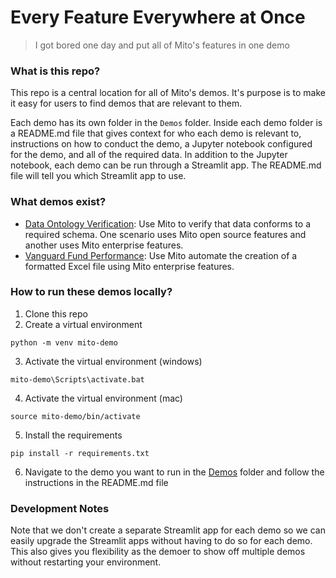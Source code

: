 # Every Feature Everywhere at Once

> I got bored one day and put all of Mito's features in one demo

### What is this repo?
This repo is a central location for all of Mito's demos. It's purpose is to make it easy for users to find demos that are relevant to them.

Each demo has its own folder in the `Demos` folder. Inside each demo folder is a README.md file that gives context for who each demo is relevant to, instructions on how to conduct the demo, a Jupyter notebook configured for the demo, and all of the required data. In addition to the Jupyter notebook, each demo can be run through a Streamlit app. The README.md file will tell you which Streamlit app to use.

### What demos exist?
- [Data Ontology Verification](Demos/data-ontology-verification): Use Mito to verify that data conforms to a required schema. One scenario uses Mito open source features and another uses Mito enterprise features.
- [Vanguard Fund Performance](Demos/vanguard-fund-performance): Use Mito automate the creation of a formatted Excel file using Mito enterprise features. 


### How to run these demos locally?

1. Clone this repo
2. Create a virtual environment
```
python -m venv mito-demo
```
3. Activate the virtual environment (windows)
```
mito-demo\Scripts\activate.bat
```
4. Activate the virtual environment (mac)
```
source mito-demo/bin/activate
```
5. Install the requirements
```
pip install -r requirements.txt
```
6. Navigate to the demo you want to run in the [Demos](Demos) folder and follow the instructions in the README.md file

### Development Notes

Note that we don't create a separate Streamlit app for each demo so we can easily upgrade the Streamlit apps without having to do so for each demo. This also gives you flexibility as the demoer to show off multiple demos without restarting your environment.
